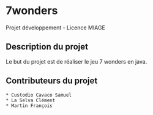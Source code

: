 # 7wonders

Projet développement - Licence MIAGE

## Description du projet

Le but du projet est de réaliser le jeu 7 wonders en java.

## Contributeurs du projet

    * Custodio Cavaco Samuel
    * La Selva Clément
    * Martin François
    
